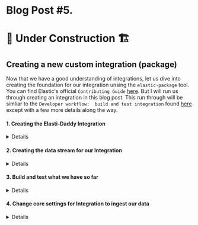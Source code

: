 # Blog Post #5.
# 🚧 Under Construction 🏗️
## Creating a new custom integration (package)

Now that we have a good understanding of integrations, let us dive into creating the foundation for
our integration unsing the `elastic-package` tool. You can find Elastic's official `Contributing Guide`
[here](https://github.com/elastic/integrations/blob/main/CONTRIBUTING.md). But I will run us through 
creating an integration in this blog post. This run through will be simliar to the `Developer workflow: 
build and test integration` found [here](https://github.com/elastic/integrations/blob/main/docs/developer_workflow_design_build_test_integration.md)
except with a few more details along the way.

#### 1. Creating the Elasti-Daddy Integration
<details>
  
We start by running `elastic-package create package Elasti-daddy` in our Ubuntu on Windows terminal and fill in
the prompts:

```bash
napsta@el33t-b00k-1:~$ elastic-package create package
2023/07/06 21:43:15  INFO New version is available - v0.83.2. Download from: https://github.com/elastic/elastic-package/releases/tag/v0.83.2
Create a new package
? Package name: elasti_daddy
? Version: 0.0.1
? Description: This is a package for preparing and analyzing motherhood and fatherhood data for taking care of a baby. The aim is to learn how Elastic Integrations are developed and deployed. Sample data includes breastfeeding, bottle feeding (milk or formula), milk extraction, etc..
? Categories: custom
? Kibana version constraint: ^8.7.1
? Required Elastic subscription: basic
? Github owner: nicpenning/Elasti-daddy
New package has been created: elasti_daddy
Done
```

What happened in the background was that a new directory called `Elasti-daddy` was created from where we ran that command from.

![image](https://github.com/nicpenning/Elasti-daddy/assets/5582679/ffa9d2c9-6a6e-40aa-ac79-39c9d45d4cf7)

Here is what was created inside of that directory:

![image](https://github.com/nicpenning/Elasti-daddy/assets/5582679/26240313-0d9c-4562-a89f-d53f19f209ce)

</details>

#### 2. Creating the data stream for our Integration

<details>

At this point we have the bare bones of the integration, but what we really need is the data stram, which is the
what the data will be indexed into. This will include templates that can include mappings and ingest pipelines.
Let us create the `feed_me` data stream that we will index our data into:

```bash
napsta@el33t-b00k-1:~/Elasti-daddy$ elastic-package create data-stream
2023/07/06 22:02:54  INFO New version is available - v0.83.2. Download from: https://github.com/elastic/elastic-package/releases/tag/v0.83.2
Create a new data stream
? Data stream name: feed_me
? Data stream title: Feed Me
? Type: logs
New data stream has been created: feed_me
Done
```

We just created a data stream with the name of `feed_me` and a title of `Feed Me`. We also used the `logs` data stream type.

```bash
napsta@el33t-b00k-1:~/Elasti-daddy$ ls
LICENSE.txt  changelog.yml  data_stream  docs  img  manifest.yml
napsta@el33t-b00k-1:~/Elasti-daddy$ cd data_stream/
napsta@el33t-b00k-1:~/Elasti-daddy/data_stream$ ls
feed_me
napsta@el33t-b00k-1:~/Elasti-daddy/data_stream$ cd feed_me/
napsta@el33t-b00k-1:~/Elasti-daddy/data_stream/feed_me$ ls
agent  elasticsearch  fields  manifest.yml
```

Above we will find that a new directory called `data_stream` was created. When we navigated into that directory
we found the name of our data stream `feed_me` as another directory. Diving further into the `data_stream` directory we found
a set of new files and directories that start to unravel more of the needed components of our integration which are:

```
agent/stream/stream.yml/hbs : This is the stream for the agent which may be used for the Elastic Agent policy template, but I am unsure
elasticsearch/ingest_pipeline/default.yml : Contains our pipeline that we will use to ingest the data
fields/base-fields.yml : Which are all of the fields that will be used in our data set and their respective mappings
manifest.yml : This is used for customizing the integration settings which will be covered later.
```

</details>

#### 3. Build and test what we have so far

<details>

Now that we have created the integration and the data stream for the integration, let us see what we have by building this integration
and adding this to our test package registry so we can see it live in Kibana.

First we will open a new terminal in our Ubuntu on Windows and start up our stack if we haven't yet:

`elastic-package stack up -v -d --version=8.8.1`

Then we will go back to our original terminal and run the build command:

`elastic-package build`

When we run this command, we have receive the following error:

```bash
napsta@el33t-b00k-1:~/Elasti-daddy$ elastic-package build
Error: can't prepare build directory: can't create new build directory: package can be only built inside of a Git repository (.git folder is used as reference point)
```

This is where the documentation from Elastic falls short as this is not covered during the sample development of an integration flow.

Let us try to clone this Elasti-daddy repo and place the integration we created inside of it to see if we have any luck. We will create a new directory called GitHub since our repository has the same name as our integration. Then we will create a folder called Integration in our Elasti-daddy repository. Lastly, we will copy the integration into that directory and then try our build again.

```bash
cd ~/
napsta@el33t-b00k-1:~$ mkdir GitHub
napsta@el33t-b00k-1:~$ cd GitHub
napsta@el33t-b00k-1:~/GitHub$ git clone https://github.com/nicpenning/Elasti-daddy.git
Cloning into 'Elasti-daddy'...
remote: Enumerating objects: 335, done.
remote: Counting objects: 100% (213/213), done.
remote: Compressing objects: 100% (196/196), done.
remote: Total 335 (delta 159), reused 17 (delta 17), pack-reused 122
Receiving objects: 100% (335/335), 98.65 KiB | 711.00 KiB/s, done.
Resolving deltas: 100% (178/178), done.
napsta@el33t-b00k-1:~/GitHub$ cd Elasti-daddy/
napsta@el33t-b00k-1:~/GitHub/Elasti-daddy$ mkdir Integration
napsta@el33t-b00k-1:~/GitHub/Elasti-daddy$ cp ~/Elasti-daddy/ ~/GitHub/Elasti-daddy/Integration/ -r
napsta@el33t-b00k-1:~/GitHub/Elasti-daddy$ cd Integration/Elasti-daddy/
napsta@el33t-b00k-1:~/GitHub/Elasti-daddy/Integration/Elasti-daddy$ elastic-package build
2023/07/06 22:45:37  INFO New version is available - v0.83.2. Download from: https://github.com/elastic/elastic-package/releases/tag/v0.83.2
Build the package
Error: building package failed: invalid content found in built zip package: found 1 validation error:
   1. file "/home/napsta/GitHub/Elasti-daddy/build/packages/Elasti-daddy-0.0.1.zip/manifest.yml" is invalid: field name: Does not match pattern '^[a-z0-9_]+$'

```

The error above is due to the fact that we used the `Package Name` as `Elasti-daddy` which is invalid because it must be all lowercase with the option of numbers and an underscore. Instead we had an uppercase character and a dash which caused this build to fail.

To correct this, we will need to rename the directory and adjust the manifest file. However, it will be quicker to remove our integration and re-create our integration and data stream. Start in our GitHub/Elasti-daddy/Integration directory and perform the following:

```bash
napsta@el33t-b00k-1:~/GitHub/Elasti-daddy/Integration$ rm Elasti-daddy -r
napsta@el33t-b00k-1:~/GitHub/Elasti-daddy/Integration$ elastic-package create package
2023/07/06 23:39:48  INFO New version is available - v0.83.2. Download from: https://github.com/elastic/elastic-package/releases/tag/v0.83.2
Create a new package
? Package name: elasti_daddy
? Version: 0.0.1
? Description: This is a package for preparing and analyzing motherhood and fatherhood data for taking care of a baby. The aim is to learn how Elastic Integrations are developed and deployed. Sample data includes breastfeeding, bottle feeding (milk or formula), milk extraction, etc..
? Categories: custom
? Kibana version constraint: ^8.7.1
? Required Elastic subscription: basic
? Github owner: nicpenning/Elasti-daddy
New package has been created: elasti_daddy
Done

napsta@el33t-b00k-1:~/GitHub/Elasti-daddy/Integration/elasti_daddy$ elastic-package create data-stream
2023/07/06 23:42:12  INFO New version is available - v0.83.2. Download from: https://github.com/elastic/elastic-package/releases/tag/v0.83.2
Create a new data stream
? Data stream name: feed_me
? Data stream title: Feed Me
? Type: logs
New data stream has been created: feed_me
Done
```

Now we should see `elasti_daddy` as our integration name now for the directory:

![image](https://github.com/nicpenning/Elasti-daddy/assets/5582679/075ae2ec-b870-4a12-8462-dfd7cebbeb6d)

Let us go into the new directory and try our build again.

```bash
napsta@el33t-b00k-1:~/GitHub/Elasti-daddy/Integration/elasti_daddy$ elastic-package build
2023/07/06 23:54:02  INFO New version is available - v0.83.2. Download from: https://github.com/elastic/elastic-package/releases/tag/v0.83.2
Build the package
Package built: /home/napsta/GitHub/Elasti-daddy/build/packages/elasti_daddy-0.0.1.zip
Done
```

Success! Now let us see if the integration shows up in our Kibana instance. To do this, we need to refresh our `package-repository` by running `elastic-package stack up -v -d --services package-registry` from our integration directory:

```bash
napsta@el33t-b00k-1:~/GitHub/Elasti-daddy/Integration/elasti_daddy$ elastic-package stack up -v -d --services package-registry
...snipped for brevity...
elastic-package-stack_package-registry_1 is up-to-date
Starting elastic-package-stack_package-registry_is_ready_1 ... done
Done
```

Navigate to Kibana and go to the Integrations page, select `Display Beta Integrations` (since we are using the version number 0.0.1), and then search for Elasti-daddy:

![image](https://github.com/nicpenning/Elasti-daddy/assets/5582679/2369c2a5-d4dd-4863-888d-9746e1ac130c)

![image](https://github.com/nicpenning/Elasti-daddy/assets/5582679/cb163083-7111-468a-a4c7-644f5127a003)

If it worked, then we should see our integration. Let us click on that integration to see more details!

![image](https://github.com/nicpenning/Elasti-daddy/assets/5582679/21e59c08-45bc-4828-b658-30093d3e4760)

This is great! Our base integration is there but there is a lot of work that needs to be done to make this integration usable.

If we click on `Add Elasti-daddy` in the right hand corner we can see other details that we still need to modify.

![image](https://github.com/nicpenning/Elasti-daddy/assets/5582679/36b6241b-4f3e-4f2b-a7e1-2a6a59f16070)

Let us move on to tweaking a few core settings to make this integration usable with our data set.

</details>

#### 4. Change core settings for Integration to ingest our data
<details>

To start, let us fix up the following:
- Data Stream
- Field Mappings
- Ingest Pipeline
- Read Me

1. Data Stream
We will start with the Data Stream manifest file by updating the content from the default text that current looks like this:

 ![image](https://github.com/nicpenning/Elasti-daddy/assets/5582679/80d97928-e0a4-4f87-92c7-e58fd26061ea)

to:

```yaml
title: "Feed Me"
type: logs
streams:
  - input: logfile
    title: Feed Me Logfile
    description: Collect events from the feed_me.csv
    vars:
      - name: paths
        type: text
        title: Paths
        multi: true
        show_user: true
        required: true
        default:
          - ~/feed_me.csv
```

⚠️ Note: We added `show_user: true` and `required: true` as additional settings so we can make sure these take effect in the Kibana UI.

```bash
napsta@el33t-b00k-1:~/GitHub/Elasti-daddy/Integration/elasti_daddy/data_stream/feed_me$ nano manifest.yml
```

![image](https://github.com/nicpenning/Elasti-daddy/assets/5582679/10a7654f-9fd8-414d-a5af-d3e9fd7615d4)

Save the changes by hitting Crtl-X then `Y` and hit enter.

We will also update the `policy_templates` section of the `manifest.yml` file that is found in the root of the integration to this:

```yaml
policy_templates:
  - name: feed_me
    title: Feed me
    description: Collect events for the Elasti-daddy project.
    inputs:
      - type: logfile
        title: Collect events from feed_me.csv
        description: Collect events from the feed_me.csv for the Elasti-daddy project
```

Now, let us run our build again and restart our package registry and Elastic stack to see our changes.


```bash
napsta@el33t-b00k-1:~/GitHub/Elasti-daddy/Integration/elasti_daddy$ elastic-package build
2023/07/07 01:43:12  INFO New version is available - v0.83.2. Download from: https://github.com/elastic/elastic-package/releases/tag/v0.83.2
Build the package
Package built: /home/napsta/GitHub/Elasti-daddy/build/packages/elasti_daddy-0.0.1.zip
Done
napsta@el33t-b00k-1:~/GitHub/Elasti-daddy/Integration/elasti_daddy$ elastic-package stack down
...snipped for brevity...
Done
napsta@el33t-b00k-1:~/GitHub/Elasti-daddy/Integration/elasti_daddy$ elastic-package stack up -v -d --version=8.8.1
...snipped for brevity...
Done
napsta@el33t-b00k-1:~/GitHub/Elasti-daddy/Integration/elasti_daddy$ elastic-package stack up -v -d --services package-registry
...snipped for brevity...
Done
```

After restarting the package-registry, let us go check Kibana for our changes:

![image](https://github.com/nicpenning/Elasti-daddy/assets/5582679/92f425e7-bde7-4276-bd57-aa6d40b482b2)

As you can see above, our integration is now defaulting to our settings that we adjusted in the data stream manifest.yml file!

2. Field Mappings

Okay, let us move on to updating the field mappings by adding a fields.yml file to our data stream.

These are all of the fields, their appropriate mapping, and the file name that we will need to add that into for the integration:

```
@timestamp : date : base-fields.yml
Amount (ml/cc) : long : fields.yml
Count : long : fields.yml
Duration : long : fields.yml
End Time : date : fields.yml
Medicine 💊 : keyword : fields.yml
Side : keyword : fields.yml
Start Time : date : fields.yml
Type : keyword : fields.yml
```

We will also need to add a description to each field so in the end, each field will need to be added to the appropiate file in this format:

```
- name: <field_name
  type: <mapping_type>
  description: <description of what the field is useful for>
```

Since `@timestamp` is already included by default in the `base-fields.yml`, then we just need to create the `fields.yml` with the following text:

```
- name: 'Amount'
  type: long
  description: The volume of substance contained in ml/cc.
- name: 'Count'
  type: long
  description: The total number of items.
- name: 'Duration'
  type: long
  description: The amount of time between the start time and end time.
- name: 'End Time'
  type: date
  description: The end time of the event.
- name: 'Medicine 💊'
  type: keyword
  description: The type of medicine consumed.
- name: 'Side'
  type: keyword
  description: The left or right breast which was fed from.
- name: 'Start Time'
  type: date
  description: The start time of the event.
- name: 'Type'
  type: kyword
  description: The type of event that has occurred.
```

```bash
napsta@el33t-b00k-1:~/GitHub/Elasti-daddy/Integration/elasti_daddy/data_stream/feed_me/fields$ nano fields.yml
```

Save the text from above into the nano fields.yml as demonstrated above and you should see something like this:

![image](https://github.com/nicpenning/Elasti-daddy/assets/5582679/aa8b801e-ba63-4f84-a4fa-60ccb1a02dfb)

Go ahead and build to make sure there are not any errors.



3. Ingest Pipelines

4. Read Me
</details>
